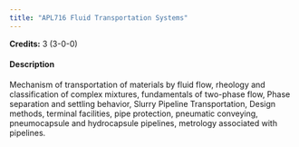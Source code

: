 ```yaml
---
title: "APL716 Fluid Transportation Systems"
---
```

**Credits:** 3 (3-0-0)

#### Description
Mechanism of transportation of materials by fluid flow, rheology and classification of complex mixtures, fundamentals of two-phase flow, Phase separation and settling behavior, Slurry Pipeline Transportation, Design methods, terminal facilities, pipe protection, pneumatic conveying, pneumocapsule and hydrocapsule pipelines, metrology associated with pipelines.